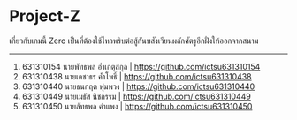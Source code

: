 # Project-Z

เกี่ยวกับเกมนี้
Zero เป็นที่ต้องใช้ไหวพริบต่อสู้กันบสังเวียนผลักศัตรูอีกฝั่งให้ออกจากสนาม

----

1. 631310154  นายพัทธพล อ่ำเกตุสกุล | https://github.com/ictsu631310154
2. 631310438  นายเดชาธร ค้ำโพธิ์ | https://github.com/ictsu631310438
3. 631310440  นายธนกฤต พุ่มพวง | https://github.com/ictsu631310440
4. 631310449  นายเมธัส นิชกรรม | https://github.com/ictsu631310449
5. 631310450  นายลัทธพล คำแพง | https://github.com/ictsu631310450
